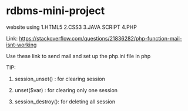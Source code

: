 # rdbms-mini-project
website using 
1.HTML5
2.CSS3
3.JAVA SCRIPT
4.PHP

Link:
https://stackoverflow.com/questions/21836282/php-function-mail-isnt-working

Use these link to send mail and set up the php.ini file in php


TIP:

1. session_unset()	 : for clearing session

2. unset($var)		 : for clearing only one session

3. session_destroy(): for deleting all session 
